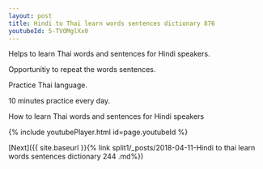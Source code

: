 ```yaml
---
layout: post
title: Hindi to Thai learn words sentences dictionary 876 
youtubeId: 5-TVOMglXx0
---
```

 
 
Helps to learn Thai words and sentences for Hindi speakers.

Opportunitiy to repeat the words sentences. 

Practice Thai language. 
 
10 minutes practice every day. 
 
How to learn Thai words and sentences for Hindi speakers 
 
{% include youtubePlayer.html id=page.youtubeId %}
 
 
[Next]({{ site.baseurl }}{% link  split1/_posts/2018-04-11-Hindi to thai learn words sentences dictionary 244 .md%})
 
